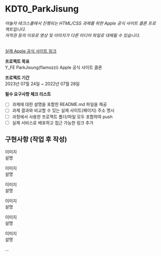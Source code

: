 # KDT0_ParkJisung

###### 야놀자 테크스쿨에서 진행되는 HTML/CSS 과제를 위한 Apple 공식 사이트 클론 프로젝트입니다. <br> 저작권 등의 이유로 영상 및 이미지가 다른 미디어 파일로 대체될 수 있습니다.

[실제 Apple 공식 사이트 링크](https://www.apple.com/kr/)

**프로젝트 목표** <br>
Y_FE ParkJisung(flamozzi) Apple 공식 사이트 클론

**프로젝트 기간** <br>
2023년 07월 24일 ~ 2022년 07월 28일

**필수 요구사항 체크 리스트**

- [ ] 과제에 대한 설명을 포함한 README.md 파일을 제공
- [ ] 과제 결과와 비교할 수 있는 실제 사이트(페이지) 주소 명시
- [ ] 과정에서 사용한 프로젝트 폴더/파일 모두 포함하여 push
- [ ] 실제 서비스로 배포하고 접근 가능한 링크 추가

## 구현사항 (작업 후 작성)

이미지<br>설명

이미지<br>설명

이미지<br>설명

이미지<br>설명

이미지<br>설명

이미지<br>설명

...
